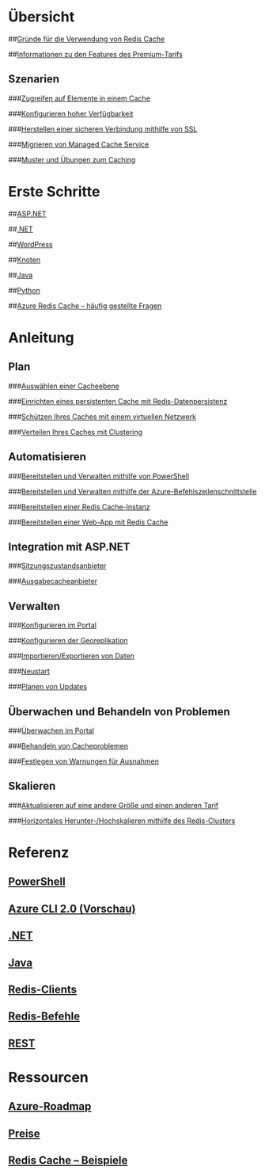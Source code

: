 # Übersicht

##[Gründe für die Verwendung von Redis Cache](https://azure.microsoft.com/services/cache/)

##[Informationen zu den Features des Premium-Tarifs](cache-premium-tier-intro.md)

## Szenarien

###[Zugreifen auf Elemente in einem Cache](cache-dotnet-how-to-use-azure-redis-cache.md#add-and-retrieve-objects-from-the-cache)

###[Konfigurieren hoher Verfügbarkeit](https://azure.microsoft.com/pricing/details/cache/)

###[Herstellen einer sicheren Verbindung mithilfe von SSL](cache-dotnet-how-to-use-azure-redis-cache.md#connect-to-the-cache)

###[Migrieren von Managed Cache Service](cache-migrate-to-redis.md)

###[Muster und Übungen zum Caching](../best-practices-caching.md?toc=%2fazure%2fredis-cache%2ftoc.json)



# Erste Schritte

##[ASP.NET](cache-web-app-howto.md)

##[.NET](cache-dotnet-how-to-use-azure-redis-cache.md)

##[WordPress](../app-service-web/web-sites-connect-to-redis-using-memcache-protocol.md?toc=%2fazure%2fredis-cache%2ftoc.json)

##[Knoten](cache-nodejs-get-started.md)

##[Java](cache-java-get-started.md)

##[Python](cache-python-get-started.md)

##[Azure Redis Cache – häufig gestellte Fragen](cache-faq.md)


# Anleitung

## Plan

###[Auswählen einer Cacheebene](cache-faq.md#what-redis-cache-offering-and-size-should-i-use)

###[Einrichten eines persistenten Cache mit Redis-Datenpersistenz](cache-how-to-premium-persistence.md)

###[Schützen Ihres Caches mit einem virtuellen Netzwerk](cache-how-to-premium-vnet.md)

###[Verteilen Ihres Caches mit Clustering](cache-how-to-premium-clustering.md)

## Automatisieren

###[Bereitstellen und Verwalten mithilfe von PowerShell](cache-howto-manage-redis-cache-powershell.md)

###[Bereitstellen und Verwalten mithilfe der Azure-Befehlszeilenschnittstelle](cli-samples.md)

###[Bereitstellen einer Redis Cache-Instanz](cache-redis-cache-arm-provision.md)

###[Bereitstellen einer Web-App mit Redis Cache](cache-web-app-arm-with-redis-cache-provision.md)

## Integration mit ASP.NET

###[Sitzungszustandsanbieter](cache-aspnet-session-state-provider.md)

###[Ausgabecacheanbieter](cache-aspnet-output-cache-provider.md)

## Verwalten

###[Konfigurieren im Portal](cache-configure.md)

###[Konfigurieren der Georeplikation](cache-how-to-geo-replication.md)

###[Importieren/Exportieren von Daten](cache-how-to-import-export-data.md)

###[Neustart](cache-administration.md#reboot)

###[Planen von Updates](cache-administration.md#schedule-updates)

## Überwachen und Behandeln von Problemen

###[Überwachen im Portal](cache-how-to-monitor.md)

###[Behandeln von Cacheproblemen](cache-how-to-troubleshoot.md)

###[Festlegen von Warnungen für Ausnahmen](cache-how-to-monitor.md#operations-and-alerts)

## Skalieren

###[Aktualisieren auf eine andere Größe und einen anderen Tarif](cache-how-to-scale.md)

###[Horizontales Herunter-/Hochskalieren mithilfe des Redis-Clusters](cache-how-to-premium-clustering.md)


# Referenz

## [PowerShell](/powershell/module/azurerm.rediscache)

## [Azure CLI 2.0 (Vorschau)](/cli/azure/redis)

## [.NET](/dotnet/api/microsoft.azure.management.redis)

## [Java](/java/api/com.microsoft.azure.management.redis._redis_cache)

## [Redis-Clients](http://redis.io/clients)

## [Redis-Befehle](http://redis.io/commands#)

## [REST](https://docs.microsoft.com/rest/api/redis/)


# Ressourcen

## [Azure-Roadmap](https://azure.microsoft.com/roadmap/)

## [Preise](https://azure.microsoft.com/pricing/details/cache/)

## [Redis Cache – Beispiele](cache-redis-samples.md)


